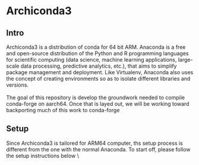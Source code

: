 # Archiconda3

## Intro

Archiconda3 is a distribution of conda for 64 bit ARM. Anaconda is a free and open-source distribution of the Python and R programming languages for scientific computing (data science, machine learning applications, large-scale data processing, predictive analytics, etc.), that aims to simplify package management and deployment. Like Virtualenv, Anaconda also uses the concept of creating environments so as to isolate different libraries and versions. \
 \
The goal of this repository is develop the groundwork needed to compile conda-forge on aarch64. Once that is layed out, we will be working toward backporting much of this work to conda-forge

## Setup

Since Archiconda3 is tailored for ARM64 computer, ths setup process is different from the one with the normal Anaconda. To start off, please follow the setup instructions below
 \

